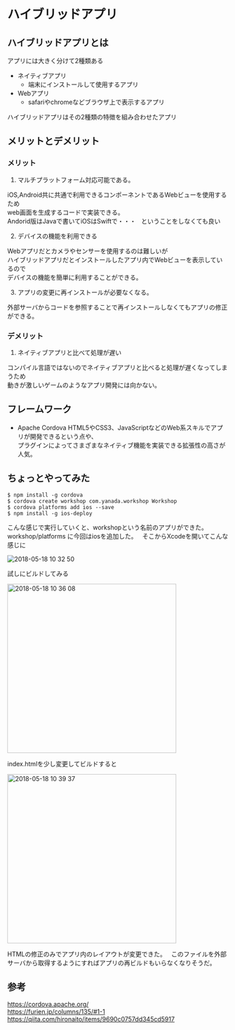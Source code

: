 # ハイブリッドアプリ
## ハイブリッドアプリとは
アプリには大きく分けて2種類ある
- ネイティブアプリ
   - 端末にインストールして使用するアプリ
- Webアプリ
   - safariやchromeなどブラウザ上で表示するアプリ

ハイブリッドアプリはその2種類の特徴を組み合わせたアプリ

## メリットとデメリット
### メリット
1. マルチプラットフォーム対応可能である。    

iOS,Android共に共通で利用できるコンポーネントであるWebビューを使用するため    
web画面を生成するコードで実装できる。  
Andorid版はJavaで書いてiOSはSwiftで・・・   
ということをしなくても良い

2. デバイスの機能を利用できる  

Webアプリだとカメラやセンサーを使用するのは難しいが  
ハイブリッドアプリだとインストールしたアプリ内でWebビューを表示しているので  
デバイスの機能を簡単に利用することができる。

3. アプリの変更に再インストールが必要なくなる。  

外部サーバからコードを参照することで再インストールしなくてもアプリの修正ができる。

### デメリット
1. ネイティブアプリと比べて処理が遅い  

コンパイル言語ではないのでネイティブアプリと比べると処理が遅くなってしまうため   
動きが激しいゲームのようなアプリ開発には向かない。

## フレームワーク
- Apache Cordova
HTML5やCSS3、JavaScriptなどのWeb系スキルでアプリが開発できるという点や、  
プラグインによってさまざまなネイティブ機能を実装できる拡張性の高さが人気。


## ちょっとやってみた
```
$ npm install -g cordova
$ cordova create workshop com.yanada.workshop Workshop
$ cordova platforms add ios --save
$ npm install -g ios-deploy
```
こんな感じで実行していくと、workshopという名前のアプリができた。  
workshop/platforms に今回はiosを追加した。  
そこからXcodeを開いてこんな感じに

![2018-05-18 10 32 50](https://user-images.githubusercontent.com/28851703/40211681-e94afe70-5a86-11e8-8e8e-1d226f439368.png)

試しにビルドしてみる

<img width="385" alt="2018-05-18 10 36 08" src="https://user-images.githubusercontent.com/28851703/40211768-69317498-5a87-11e8-9cc8-14c9d25598f8.png">

index.htmlを少し変更してビルドすると

<img width="385" alt="2018-05-18 10 39 37" src="https://user-images.githubusercontent.com/28851703/40212073-0e2e95a6-5a89-11e8-90ff-6908b0ab7d2f.png">

HTMLの修正のみでアプリ内のレイアウトが変更できた。  
このファイルを外部サーバから取得するようにすればアプリの再ビルドもいらなくなりそうだ。


## 参考
https://cordova.apache.org/  
https://furien.jp/columns/135/#1-1  
https://qiita.com/hironaito/items/9690c0757dd345cd5917
